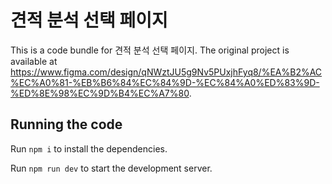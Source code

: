 
  # 견적 분석 선택 페이지

  This is a code bundle for 견적 분석 선택 페이지. The original project is available at https://www.figma.com/design/qNWztJU5g9Nv5PUxjhFyq8/%EA%B2%AC%EC%A0%81-%EB%B6%84%EC%84%9D-%EC%84%A0%ED%83%9D-%ED%8E%98%EC%9D%B4%EC%A7%80.

  ## Running the code

  Run `npm i` to install the dependencies.

  Run `npm run dev` to start the development server.
  
